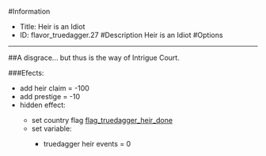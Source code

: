 #Information
 - Title: Heir is an Idiot
 - ID: flavor_truedagger.27
#Description
Heir is an Idiot
#Options

___
##A disgrace... but thus is the way of Intrigue Court.

###Efects:<ul><li>add heir claim = -100</li><li>add prestige = -10</li><li>hidden effect:</li><ul><li>set country flag [flag_truedagger_heir_done](../flags/flag_truedagger_heir_done.md)</li><li>set variable:</li><ul><li>truedagger heir events = 0</li></ul></ul></ul>
